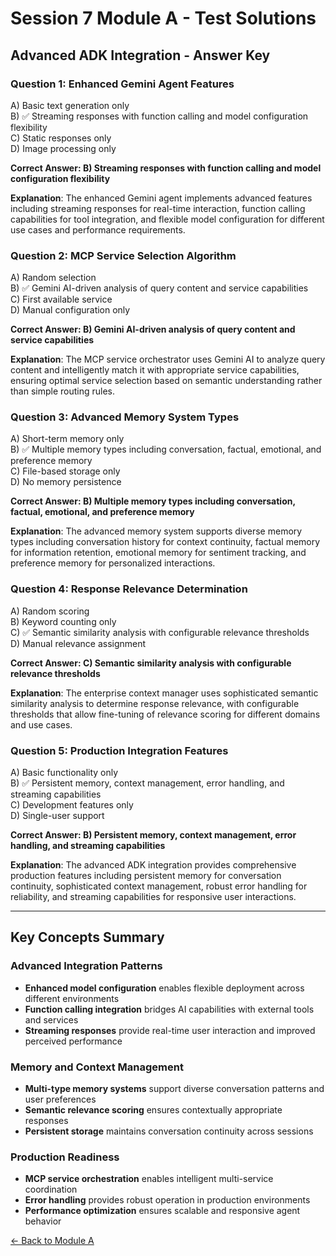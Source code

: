 # Session 7 Module A - Test Solutions

## Advanced ADK Integration - Answer Key

### Question 1: Enhanced Gemini Agent Features
A) Basic text generation only  
B) ✅ Streaming responses with function calling and model configuration flexibility  
C) Static responses only  
D) Image processing only  

**Correct Answer: B) Streaming responses with function calling and model configuration flexibility**

**Explanation**: The enhanced Gemini agent implements advanced features including streaming responses for real-time interaction, function calling capabilities for tool integration, and flexible model configuration for different use cases and performance requirements.

### Question 2: MCP Service Selection Algorithm
A) Random selection  
B) ✅ Gemini AI-driven analysis of query content and service capabilities  
C) First available service  
D) Manual configuration only  

**Correct Answer: B) Gemini AI-driven analysis of query content and service capabilities**

**Explanation**: The MCP service orchestrator uses Gemini AI to analyze query content and intelligently match it with appropriate service capabilities, ensuring optimal service selection based on semantic understanding rather than simple routing rules.

### Question 3: Advanced Memory System Types
A) Short-term memory only  
B) ✅ Multiple memory types including conversation, factual, emotional, and preference memory  
C) File-based storage only  
D) No memory persistence  

**Correct Answer: B) Multiple memory types including conversation, factual, emotional, and preference memory**

**Explanation**: The advanced memory system supports diverse memory types including conversation history for context continuity, factual memory for information retention, emotional memory for sentiment tracking, and preference memory for personalized interactions.

### Question 4: Response Relevance Determination
A) Random scoring  
B) Keyword counting only  
C) ✅ Semantic similarity analysis with configurable relevance thresholds  
D) Manual relevance assignment  

**Correct Answer: C) Semantic similarity analysis with configurable relevance thresholds**

**Explanation**: The enterprise context manager uses sophisticated semantic similarity analysis to determine response relevance, with configurable thresholds that allow fine-tuning of relevance scoring for different domains and use cases.

### Question 5: Production Integration Features
A) Basic functionality only  
B) ✅ Persistent memory, context management, error handling, and streaming capabilities  
C) Development features only  
D) Single-user support  

**Correct Answer: B) Persistent memory, context management, error handling, and streaming capabilities**

**Explanation**: The advanced ADK integration provides comprehensive production features including persistent memory for conversation continuity, sophisticated context management, robust error handling for reliability, and streaming capabilities for responsive user interactions.

---

## Key Concepts Summary

### Advanced Integration Patterns
- **Enhanced model configuration** enables flexible deployment across different environments
- **Function calling integration** bridges AI capabilities with external tools and services
- **Streaming responses** provide real-time user interaction and improved perceived performance

### Memory and Context Management
- **Multi-type memory systems** support diverse conversation patterns and user preferences
- **Semantic relevance scoring** ensures contextually appropriate responses
- **Persistent storage** maintains conversation continuity across sessions

### Production Readiness
- **MCP service orchestration** enables intelligent multi-service coordination
- **Error handling** provides robust operation in production environments
- **Performance optimization** ensures scalable and responsive agent behavior

[← Back to Module A](Session7_ModuleA_Advanced_ADK_Integration.md)